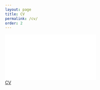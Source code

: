 ```yaml
---
layout: page
title: CV
permalink: /cv/
order: 2
---
```


<embed src="/CantuCV.pdf" type="application/pdf" />
<br/>
<a href="/CantuCV.pdf" target="blank">CV</a>




